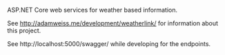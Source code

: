 ASP.NET Core web services for weather based information.

See http://adamweiss.me/development/weatherlink/ for information about this project.

See http://localhost:5000/swagger/ while developing for the endpoints.
